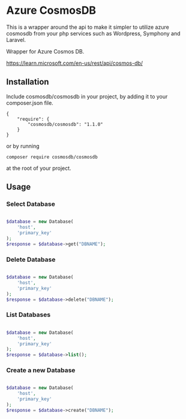 # Azure CosmosDB

This is a wrapper around the api to make it simpler to utilize azure cosmosdb from your php services such as Wordpress, Symphony and Laravel.

Wrapper for Azure Cosmos DB.

https://learn.microsoft.com/en-us/rest/api/cosmos-db/

## Installation

Include cosmosdb/cosmosdb in your project, by adding it to your composer.json file.

```
{
    "require": {
        "cosmosdb/cosmosdb": "1.1.0"
    }
}
```

or by running

```
composer require cosmosdb/cosmosdb
```

at the root of your project.

## Usage

### Select Database

```php

$database = new Database(
    'host',
    'primary_key'
);
$response = $database->get("DBNAME");

```

### Delete Database

```php

$database = new Database(
    'host',
    'primary_key'
);
$response = $database->delete("DBNAME");

```

### List Databases

```php

$database = new Database(
    'host',
    'primary_key'
);
$response = $database->list();

```

### Create a new Database

```php

$database = new Database(
    'host',
    'primary_key'
);
$response = $database->create("DBNAME");

```
